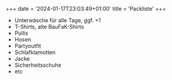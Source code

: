 +++
date = '2024-01-17T23:03:49+01:00'
title = 'Packliste'
+++
 - Unterwäsche für alle Tage, ggf. +1
 - T-Shirts, alte BauFaK-Shirts
 - Pullis
 - Hosen
 - Partyoutfit 
 - Schlafklamotten
 - Jacke
 - Sicherheitsschuhe
 - etc